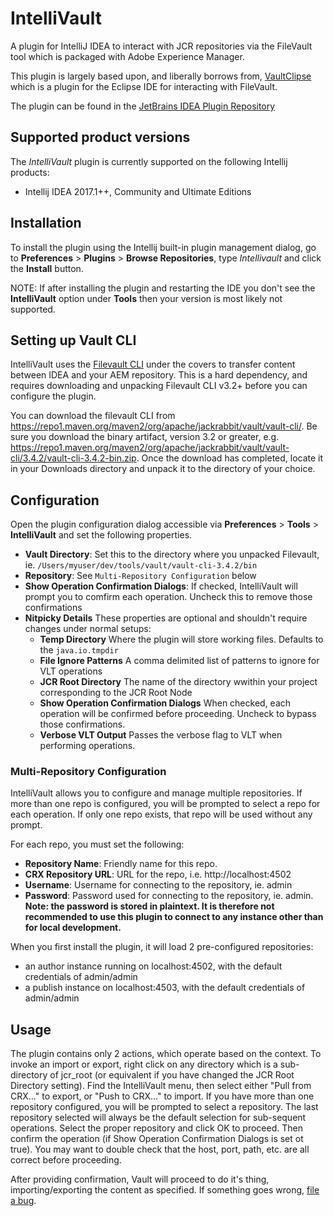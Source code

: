 # IntelliVault

A plugin for IntelliJ IDEA to interact with JCR repositories via the FileVault tool which is packaged with Adobe Experience Manager.

This plugin is largely based upon, and liberally borrows from, [VaultClipse](http://vaultclipse.sourceforge.net/) which is a plugin for the Eclipse IDE for interacting with FileVault.

The plugin can be found in the [JetBrains IDEA Plugin Repository](http://plugins.jetbrains.com/plugin/7328)

## Supported product versions

The *IntelliVault* plugin is currently supported on the following Intellij products:

* Intellij IDEA 2017.1++, Community and Ultimate Editions

## Installation

To install the plugin using the Intellij built-in plugin management dialog, go to **Preferences** > **Plugins** > **Browse Repositories**, type *Intellivault* and click the **Install** button.

NOTE: If after installing the plugin and restarting the IDE you don't see the **IntelliVault** option under **Tools** then your version is most likely not supported.

## Setting up Vault CLI

IntelliVault uses the [Filevault CLI](https://docs.adobe.com/content/help/en/experience-manager-65/developing/devtools/ht-vlttool.html) under the covers to transfer content between IDEA and your AEM repository.  This is a hard dependency, and requires downloading and unpacking Filevault CLI v3.2+ before you can configure the plugin.

You can download the filevault CLI from https://repo1.maven.org/maven2/org/apache/jackrabbit/vault/vault-cli/. Be sure you download the binary artifact, version 3.2 or greater, e.g. https://repo1.maven.org/maven2/org/apache/jackrabbit/vault/vault-cli/3.4.2/vault-cli-3.4.2-bin.zip.  Once the download has completed, locate it in your Downloads directory and unpack it to the directory of your choice.

## Configuration

Open the plugin configuration dialog accessible via **Preferences** > **Tools** > **IntelliVault** and set the following properties.

- **Vault Directory**: Set this to the directory where you unpacked Filevault, ie. `/Users/myuser/dev/tools/vault/vault-cli-3.4.2/bin`
- **Repository**: See `Multi-Repository Configuration` below
- **Show Operation Confirmation Dialogs**: If checked, IntelliVault will prompt you to comfirm each operation.  Uncheck this to remove those confirmations
- **Nitpicky Details** These properties are optional and shouldn't require changes under normal setups:
    - **Temp Directory** Where the plugin will store working files.  Defaults to the `java.io.tmpdir`
    - **File Ignore Patterns** A comma delimited list of patterns to ignore for VLT operations
    - **JCR Root Directory** The name of the directory wwithin your project corresponding to the JCR Root Node
    - **Show Operation Confirmation Dialogs** When checked, each operation will be confirmed before proceeding.  Uncheck to bypass  those confirmations.
    - **Verbose VLT Output** Passes the verbose flag to VLT when performing operations.
    
    

### Multi-Repository Configuration

IntelliVault allows you to configure and manage multiple repositories.  If more than one repo is configured, you will be prompted to select a repo for each operation.  If only one repo exists, that repo will be used without any prompt.

For each repo, you must set the following:

- **Repository Name**: Friendly name for this repo.
- **CRX Repository URL**: URL for the repo, i.e. http://localhost:4502
- **Username**: Username for connecting to the repository, ie. admin
- **Password**: Password used for connecting to the repository, ie. admin.  **Note: the password is stored in plaintext.  It is therefore not recommended to use this plugin to connect to any instance other than for local development.**

When you first install the plugin, it will load 2 pre-configured repositories:

- an author instance running on localhost:4502, with the default credentials of admin/admin
- a publish instance on localhost:4503, with the default credentials of admin/admin

## Usage

The plugin contains only 2 actions, which operate based on the context.  To invoke an import or export, right click on any directory which is a sub-directory of jcr_root (or equivalent if you have changed the JCR Root Directory setting).  Find the IntelliVault menu, then select either "Pull from CRX..." to export, or "Push to CRX..." to import.  If you have more than one repository configured, you will be prompted to select a repository.  The last repository selected will always be the default selection for sub-sequent operations.  Select the proper repository and click OK to proceed.  Then confirm the operation (if Show Operation Confirmation Dialogs is set ot true).  You may want to double check that the host, port, path, etc. are all correct before proceeding.

After providing confirmation, Vault will proceed to do it's thing, importing/exporting the content as specified.  If something goes wrong, [file a bug](https://github.com/shsteimer/IntelliVault/issues).


